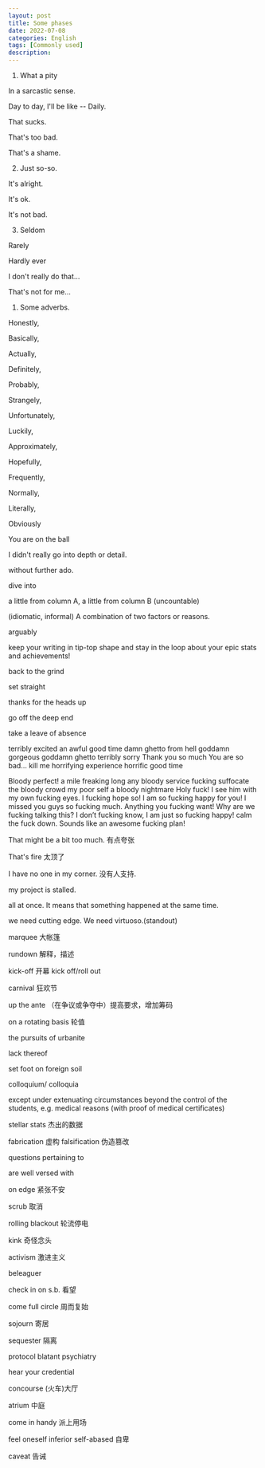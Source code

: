 ```yaml
---
layout: post
title: Some phases
date: 2022-07-08
categories: English
tags: [Commonly used]
description:
---
```


1. What a pity

In a sarcastic sense.

Day to day, I'll be like -- Daily.

That sucks.

That's too bad.

That's a shame.

2. Just so-so.

It's alright.

It's ok.

It's not bad.

3. Seldom

Rarely

Hardly ever

I don't really do that...

That's not for me...

1. Some adverbs.

Honestly,

Basically,

Actually,

Definitely,

Probably,

Strangely,

Unfortunately,

Luckily,

Approximately,

Hopefully,

Frequently,

Normally,

Literally,

Obviously

You are on the ball

I didn't really go into depth or detail.

without further ado.

dive into 

a little from column A, a little from column B (uncountable)

(idiomatic, informal) A combination of two factors or reasons.

arguably

keep your writing in tip-top shape and stay in the loop about your epic stats and achievements!

back to the grind

set straight

thanks for the heads up

go off the deep end

take a leave of absence

terribly excited
an awful good time
damn ghetto from hell
goddamn gorgeous
goddamn ghetto
terribly sorry
Thank you so much
You are so bad…
kill me
horrifying experience
horrific good time

Bloody perfect!
a mile freaking long
any bloody service
fucking suffocate
the bloody crowd
my poor self
a bloody nightmare
Holy fuck!
I see him with my own fucking eyes.
I fucking hope so!
I am so fucking happy for you!
I missed you guys so fucking much.
Anything you fucking want!
Why are we fucking talking this?
I don’t fucking know, I am just so fucking happy!
calm the fuck down.
Sounds like an awesome fucking plan!

That might be a bit too much. 有点夸张

That's fire 太顶了

I have no one in my corner.  没有人支持.

my project is stalled.

all at once.   It means that something happened at the same time.

we need cutting edge. We need virtuoso.(standout)

marquee  大帐篷

rundown  解释，描述

kick-off  开幕   kick off/roll out

carnival  狂欢节

up the ante   （在争议或争夺中）提高要求，增加筹码

on a rotating basis  轮值

the pursuits of urbanite

lack thereof

set foot on foreign soil

colloquium/ colloquia

except under extenuating circumstances beyond the control of the students, e.g. medical reasons (with proof of medical certificates)

stellar stats   杰出的数据

fabrication 虚构  falsification 伪造篡改

questions pertaining to

are well versed with

on edge  紧张不安

scrub  取消

rolling blackout  轮流停电

kink  奇怪念头

activism 激进主义

beleaguer

check in on s.b. 看望

come full circle  周而复始

sojourn  寄居

sequester  隔离

protocol  blatant  psychiatry

hear your credential

concourse   (火车)大厅

atrium   中庭

come in handy  派上用场

feel oneself inferior   self-abased 自卑

caveat  告诫